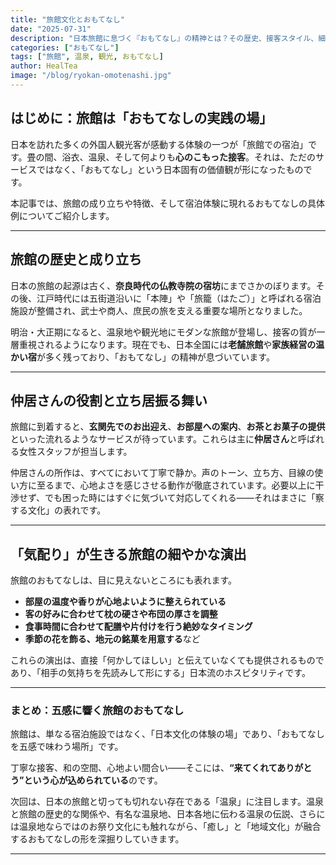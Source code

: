 ```yaml
---
title: "旅館文化とおもてなし"
date: "2025-07-31"
description: "日本旅館に息づく『おもてなし』の精神とは？その歴史、接客スタイル、細やかな気遣いを通して、日本文化の本質に触れます。"
categories: ["おもてなし"]
tags: ["旅館", 温泉, 観光, おもてなし]
author: HealTea
image: "/blog/ryokan-omotenashi.jpg"
---
```


## はじめに：旅館は「おもてなしの実践の場」

日本を訪れた多くの外国人観光客が感動する体験の一つが「旅館での宿泊」です。畳の間、浴衣、温泉、そして何よりも**心のこもった接客**。それは、ただのサービスではなく、「おもてなし」という日本固有の価値観が形になったものです。

本記事では、旅館の成り立ちや特徴、そして宿泊体験に現れるおもてなしの具体例についてご紹介します。

---

## 旅館の歴史と成り立ち

日本の旅館の起源は古く、**奈良時代の仏教寺院の宿坊**にまでさかのぼります。その後、江戸時代には五街道沿いに「本陣」や「旅籠（はたご）」と呼ばれる宿泊施設が整備され、武士や商人、庶民の旅を支える重要な場所となりました。

明治・大正期になると、温泉地や観光地にモダンな旅館が登場し、接客の質が一層重視されるようになります。現在でも、日本全国には**老舗旅館**や**家族経営の温かい宿**が多く残っており、「おもてなし」の精神が息づいています。

---

## 仲居さんの役割と立ち居振る舞い

旅館に到着すると、**玄関先でのお出迎え**、**お部屋への案内**、**お茶とお菓子の提供**といった流れるようなサービスが待っています。これらは主に**仲居さん**と呼ばれる女性スタッフが担当します。

仲居さんの所作は、すべてにおいて丁寧で静か。声のトーン、立ち方、目線の使い方に至るまで、心地よさを感じさせる動作が徹底されています。必要以上に干渉せず、でも困った時にはすぐに気づいて対応してくれる——それはまさに「察する文化」の表れです。

---

## 「気配り」が生きる旅館の細やかな演出

旅館のおもてなしは、目に見えないところにも表れます。

- **部屋の温度や香りが心地よいように整えられている**
- **客の好みに合わせて枕の硬さや布団の厚さを調整**
- **食事時間に合わせて配膳や片付けを行う絶妙なタイミング**
- **季節の花を飾る、地元の銘菓を用意する**など

これらの演出は、直接「何かしてほしい」と伝えていなくても提供されるものであり、「相手の気持ちを先読みして形にする」日本流のホスピタリティです。

---

### まとめ：五感に響く旅館のおもてなし

旅館は、単なる宿泊施設ではなく、「日本文化の体験の場」であり、「おもてなしを五感で味わう場所」です。

丁寧な接客、和の空間、心地よい間合い——そこには、**“来てくれてありがとう”という心が込められている**のです。

次回は、日本の旅館と切っても切れない存在である「温泉」に注目します。温泉と旅館の歴史的な関係や、有名な温泉地、日本各地に伝わる温泉の伝説、さらには温泉地ならではのお祭り文化にも触れながら、「癒し」と「地域文化」が融合するおもてなしの形を深掘りしていきます。

---

